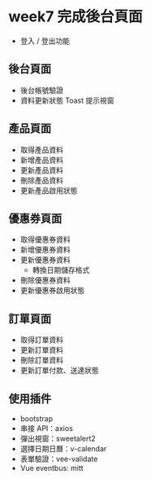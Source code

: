 # week7 完成後台頁面
- 登入 / 登出功能
## 後台頁面
- 後台帳號驗證
- 資料更新狀態 Toast 提示視窗

## 產品頁面
- 取得產品資料
- 新增產品資料
- 更新產品資料
- 刪除產品資料
- 更新產品啟用狀態

## 優惠券頁面
- 取得優惠券資料
- 新增優惠券資料
- 更新優惠券資料
  - 轉換日期儲存格式
- 刪除優惠券資料
- 更新優惠券啟用狀態

## 訂單頁面
- 取得訂單資料
- 更新訂單資料
- 刪除訂單資料
- 更新訂單付款、送達狀態

## 使用插件
- bootstrap
- 串接 API：axios
- 彈出視窗：sweetalert2
- 選擇日期日曆：v-calendar
- 表單驗證：vee-validate
- Vue eventbus: mitt
